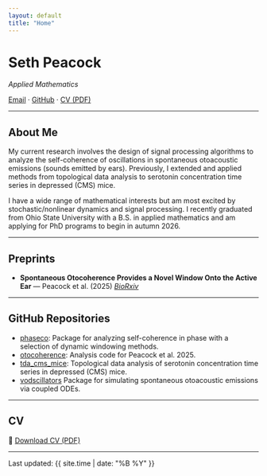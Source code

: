 ```yaml
---
layout: default
title: "Home"
---
```


<!-- <img src="/assets/profile.jpeg" alt="Profile picture" width="180" style="border-radius: 50%; margin-bottom: 1em;"> -->

# Seth Peacock
_Applied Mathematics_

[Email](mailto:seththepeacock@example.com) · [GitHub](https://github.com/seththepeacock) · [CV (PDF)](/assets/CV.pdf)

---

## About Me

My current research involves the design of signal processing algorithms to analyze the self-coherence of oscillations in spontaneous otoacoustic emissions (sounds emitted by ears). Previously, I extended and applied methods from topological data analysis to serotonin concentration time series in depressed (CMS) mice.

I have a wide range of mathematical interests but am most excited by stochastic/nonlinear dynamics and signal processing. I recently graduated from Ohio State University with a B.S. in applied mathematics and am applying for PhD programs to begin in autumn 2026.

---

## Preprints

- **Spontaneous Otocoherence Provides a Novel Window Onto the Active Ear** — Peacock et al. (2025) [*BioRxiv*](https://seththepeacock.github.io)

---

## GitHub Repositories

- [phaseco](https://github.com/seththepeacock/phaseco): Package for analyzing self-coherence in phase with a selection of dynamic windowing methods.
- [otocoherence](https://github.com/seththepeacock/otocoherence): Analysis code for Peacock et al. 2025.
- [tda_cms_mice](https://github.com/seththepeacock/tda_cms_mice): Topological data analysis of serotonin concentration time series in depressed (CMS) mice.
- [vodscillators](https://github.com/seththepeacock/vodscillators) Package for simulating spontaneous otoacoustic emissions via coupled ODEs.


---

## CV

📄 [Download CV (PDF)](/assets/CV.pdf)

---

Last updated: {{ site.time | date: "%B %Y" }}
